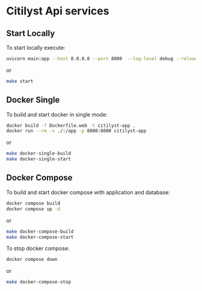 # Citilyst Api services

## Start Locally

To start locally execute:

```bash
uvicorn main:app --host 0.0.0.0 --port 8000  --log-level debug --reload
```

or

```bash
make start
```

## Docker Single

To build and start docker in single mode:

```bash
docker build -f Dockerfile.web -t citilyst-app .
docker run --rm -v ./:/app -p 8000:8000 citilyst-app
```

or

```bash
make docker-single-build
make docker-single-start
```

## Docker Compose

To build and start docker compose with application and database:

```bash
docker compose build
docker compose up -d
```

or

```bash
make docker-compose-build
make docker-compose-start
```

To stop docker compose:

```bash
docker compose down
```

or

```bash
make docker-compose-stop
```

